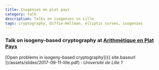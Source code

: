 ```yaml
---
title: Isogénies en plat pays
category: talk
description: Talks on isogenies in Lille
tags: cryptography, Diffie-Hellman, elliptic curves, isogenies
---
```


### Talk on isogeny-based cryptography at [Arithmétique en Plat Pays](http://www.mathconf.org/app-gvl-summer2017)

[Open problems in isogeny-based cryptography]({{ site.baseurl }}/assets/slides/2017-09-11-lille.pdf)
: *Université de Lille 1*
